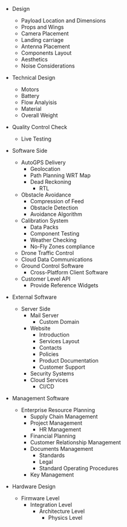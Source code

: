 - Design
	- Payload Location and Dimensions
	- Props and Wings
	- Camera Placement
	- Landing carriage
	- Antenna Placement
	- Components Layout
	- Aesthetics
	- Noise Considerations
- Technical Design
	- Motors
	- Battery
	- Flow Analyisis
	- Material
	- Overall Weight

- Quality Control Check
	- Live Testing

- Software Side
	- AutoGPS Delivery
		- Geolocation
		- Path Planning WRT Map
		- Dead Reckoning
			- RTL
	- Obstacle Avoidance
		- Compression of Feed
		- Obstacle Detection
		- Avoidance Algorithm
	- Calibration System
		- Data Packs
		- Component Testing
		- Weather Checking
		- No-Fly Zones compliance
	- Drone Traffic Control
	- Cloud Data Communications
	- Ground Control Software
		- Cross-Platform Client Software
	- Customer Level API
		- Provide Reference Widgets

- External Software
	- Server Side
		- Mail Server
			- Custom Domain
		- Website
			- Introduction
			- Services Layout
			- Contacts
			- Policies
			- Product Documentation
			- Customer Support
		- Security Systems
		- Cloud Services
			- CI/CD

- Management Software
	- Enterprise Resource Planning
		- Supply Chain Management
		- Project Management
			- HR Management
		- Financial Planning
		- Customer Relationship Management
		- Documents Management
			- Standards
			- Legal
			- Standard Operating Procedures
		- Key Management

- Hardware Design
	- Firmware Level
		- Integration Level
			- Architecture Level
				- Physics Level